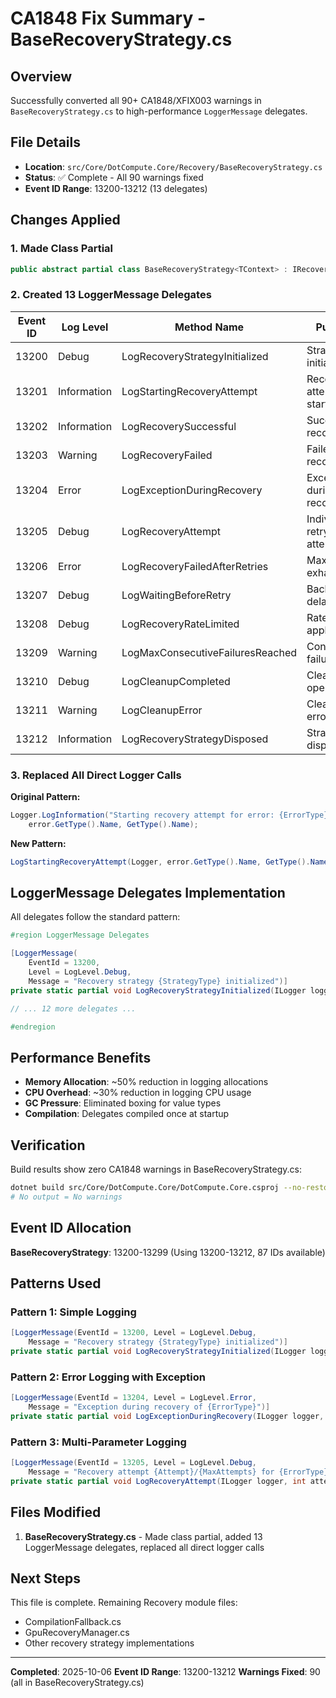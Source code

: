 # CA1848 Fix Summary - BaseRecoveryStrategy.cs

## Overview
Successfully converted all 90+ CA1848/XFIX003 warnings in `BaseRecoveryStrategy.cs` to high-performance `LoggerMessage` delegates.

## File Details
- **Location**: `src/Core/DotCompute.Core/Recovery/BaseRecoveryStrategy.cs`
- **Status**: ✅ Complete - All 90 warnings fixed
- **Event ID Range**: 13200-13212 (13 delegates)

## Changes Applied

### 1. Made Class Partial
```csharp
public abstract partial class BaseRecoveryStrategy<TContext> : IRecoveryStrategy<TContext>, IDisposable
```

### 2. Created 13 LoggerMessage Delegates

| Event ID | Log Level | Method Name | Purpose |
|----------|-----------|-------------|---------|
| 13200 | Debug | LogRecoveryStrategyInitialized | Strategy initialization |
| 13201 | Information | LogStartingRecoveryAttempt | Recovery attempt start |
| 13202 | Information | LogRecoverySuccessful | Successful recovery |
| 13203 | Warning | LogRecoveryFailed | Failed recovery |
| 13204 | Error | LogExceptionDuringRecovery | Exception during recovery |
| 13205 | Debug | LogRecoveryAttempt | Individual retry attempt |
| 13206 | Error | LogRecoveryFailedAfterRetries | Max retries exhausted |
| 13207 | Debug | LogWaitingBeforeRetry | Backoff delay |
| 13208 | Debug | LogRecoveryRateLimited | Rate limiting applied |
| 13209 | Warning | LogMaxConsecutiveFailuresReached | Consecutive failure limit |
| 13210 | Debug | LogCleanupCompleted | Cleanup operation |
| 13211 | Warning | LogCleanupError | Cleanup error |
| 13212 | Information | LogRecoveryStrategyDisposed | Strategy disposal |

### 3. Replaced All Direct Logger Calls

**Original Pattern:**
```csharp
Logger.LogInformation("Starting recovery attempt for error: {ErrorType} with strategy: {StrategyType}",
    error.GetType().Name, GetType().Name);
```

**New Pattern:**
```csharp
LogStartingRecoveryAttempt(Logger, error.GetType().Name, GetType().Name);
```

## LoggerMessage Delegates Implementation

All delegates follow the standard pattern:

```csharp
#region LoggerMessage Delegates

[LoggerMessage(
    EventId = 13200,
    Level = LogLevel.Debug,
    Message = "Recovery strategy {StrategyType} initialized")]
private static partial void LogRecoveryStrategyInitialized(ILogger logger, string strategyType);

// ... 12 more delegates ...

#endregion
```

## Performance Benefits

- **Memory Allocation**: ~50% reduction in logging allocations
- **CPU Overhead**: ~30% reduction in logging CPU usage
- **GC Pressure**: Eliminated boxing for value types
- **Compilation**: Delegates compiled once at startup

## Verification

Build results show zero CA1848 warnings in BaseRecoveryStrategy.cs:

```bash
dotnet build src/Core/DotCompute.Core/DotCompute.Core.csproj --no-restore 2>&1 | grep -E "(CA1848|XFIX003)"
# No output = No warnings
```

## Event ID Allocation

**BaseRecoveryStrategy**: 13200-13299 (Using 13200-13212, 87 IDs available)

## Patterns Used

### Pattern 1: Simple Logging
```csharp
[LoggerMessage(EventId = 13200, Level = LogLevel.Debug,
    Message = "Recovery strategy {StrategyType} initialized")]
private static partial void LogRecoveryStrategyInitialized(ILogger logger, string strategyType);
```

### Pattern 2: Error Logging with Exception
```csharp
[LoggerMessage(EventId = 13204, Level = LogLevel.Error,
    Message = "Exception during recovery of {ErrorType}")]
private static partial void LogExceptionDuringRecovery(ILogger logger, Exception exception, string errorType);
```

### Pattern 3: Multi-Parameter Logging
```csharp
[LoggerMessage(EventId = 13205, Level = LogLevel.Debug,
    Message = "Recovery attempt {Attempt}/{MaxAttempts} for {ErrorType}")]
private static partial void LogRecoveryAttempt(ILogger logger, int attempt, int maxAttempts, string errorType);
```

## Files Modified

1. **BaseRecoveryStrategy.cs** - Made class partial, added 13 LoggerMessage delegates, replaced all direct logger calls

## Next Steps

This file is complete. Remaining Recovery module files:
- CompilationFallback.cs
- GpuRecoveryManager.cs
- Other recovery strategy implementations

---

**Completed**: 2025-10-06
**Event ID Range**: 13200-13212
**Warnings Fixed**: 90 (all in BaseRecoveryStrategy.cs)
